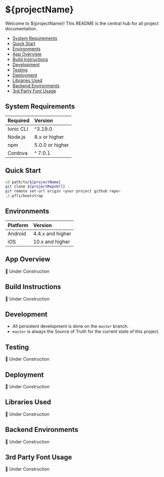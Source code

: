 <!-- Badges go here -->

# ${projectName}

Welcome to ${projectName}! This README is the central hub for all project documentation.

<!-- TOC insertAnchor:false -->

- [System Requirements](#system-requirements)
- [Quick Start](#quick-start)
- [Environments](#environments)
- [App Overview](#app-overview)
- [Build Instructions](#build-instructions)
- [Development](#development)
- [Testing](#testing)
- [Deployment](#deployment)
- [Libraries Used](#libraries-used)
- [Backend Environments](#backend-environments)
- [3rd Party Font Usage](#3rd-party-font-usage)

<!-- /TOC -->


## System Requirements
<!-- Software that must be installed on the local machine for this project to build correctly. -->
| Required | Version
| :-- | :--
| Ionic CLI | ^3.19.0
| Node.js | 8.x or higher
| npm | 5.0.0 or higher
| Cordova | ^ 7.0.1


## Quick Start
<!-- What is the shortest path to writing code and pushing my changes back to GitHub? -->
```bash
cd path/to/${projectName}
git clone ${projectRepoUrl} .
git remote set-url origin <your project github repo>
./.pfli/bootstrap
```

## Environments
<!-- Which platforms are we supporting? -->
| Platform | Version
| :--- | :---
| Android | 4.4.x and higher
| iOS | 10.x and higher


## App Overview
<!-- Overview of the app purpose, features and special functionality go here. -->
:construction: Under Construction


## Build Instructions
<!-- Full build configuration info goes here, as well as any special instructions. -->
:construction: Under Construction


## Development
<!-- Full configuration and installation instructions for writing code. -->
- All persistent development is done on the `master` branch.
- `master` is always the Source of Truth for the current state of this project.


## Testing
<!-- How are we testing the code in this project? -->
:construction: Under Construction


## Deployment
<!-- Full configuration and instructions for deploying to production. -->
:construction: Under Construction


## Libraries Used
<!-- Which libraries are used in this project? Or link to a config file. -->
:construction: Under Construction


## Backend Environments
<!-- How to configure for each backend environment, as well as the URLs for each environment. -->
:construction: Under Construction


## 3rd Party Font Usage
<!-- List any 3rd party fonts that are being used, as well as the license associated with them. Or link to a config file. -->
:construction: Under Construction
